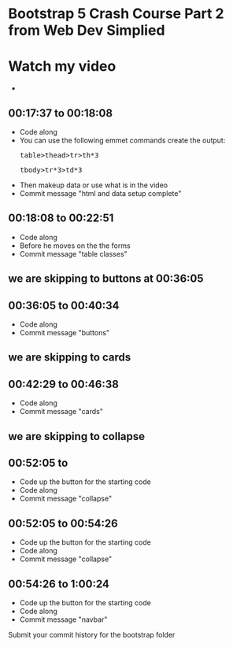 # Bootstrap 5 Crash Course Part 2 from Web Dev Simplied 

# Watch my video
- 

## 00:17:37 to 00:18:08
- Code along 
- You can use the following emmet commands create the output:
    <pre>table>thead>tr>th*3</pre>
    <pre>tbody>tr*3>td*3</pre>
- Then makeup data or use what is in the video
- Commit message "html and data setup complete"

## 00:18:08 to 00:22:51
- Code along
- Before he moves on the the forms
- Commit message "table classes"

## we are skipping to buttons at 00:36:05
## 00:36:05 to 00:40:34
- Code along
- Commit message "buttons"

## we are skipping to cards
## 00:42:29 to 00:46:38
- Code along
- Commit message "cards"

## we are skipping to collapse
## 00:52:05 to 
- Code up the button for the starting code
- Code along
- Commit message "collapse"

## 00:52:05 to 00:54:26
- Code up the button for the starting code
- Code along
- Commit message "collapse"

## 00:54:26 to 1:00:24
- Code up the button for the starting code
- Code along
- Commit message "navbar"

Submit your commit history for the bootstrap folder